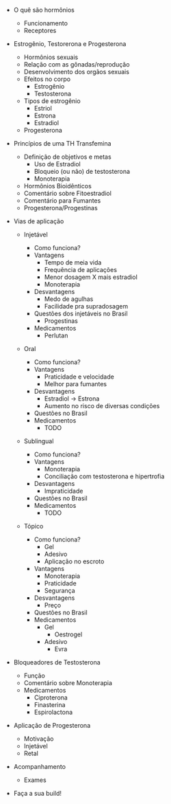 - O quê são hormônios
    - Funcionamento
    - Receptores

- Estrogênio, Testorerona e Progesterona
    - Hormônios sexuais
    - Relação com as gônadas/reprodução
    - Desenvolvimento dos orgãos sexuais
    - Efeitos no corpo
        - Estrogênio
        - Testosterona
    - Tipos de estrogênio
        - Estriol
        - Estrona
        - Estradiol
    - Progesterona

- Princípios de uma TH Transfemina
    - Definição de objetivos e metas
        - Uso de Estradiol
        - Bloqueio (ou não) de testosterona
        - Monoterapia
    - Hormônios Bioidênticos
    - Comentário sobre Fitoestradiol
    - Comentário para Fumantes
    - Progesterona/Progestinas

- Vias de aplicação
    - Injetável
        - Como funciona?
        - Vantagens
            - Tempo de meia vida
            - Frequência de aplicações
            - Menor dosagem X mais estradiol
            - Monoterapia
        - Desvantagens
            - Medo de agulhas
            - Facilidade pra supradosagem
        - Questões dos injetáveis no Brasil
            - Progestinas
        - Medicamentos
            - Perlutan

    - Oral
        - Como funciona?
        - Vantagens
            - Praticidade e velocidade
            - Melhor para fumantes
        - Desvantagens
            - Estradiol -> Estrona
            - Aumento no risco de diversas condições
        - Questões no Brasil 
        - Medicamentos
            - TODO

    - Sublingual
        - Como funciona?
        - Vantagens
            - Monoterapia
            - Conciliação com testosterona e hipertrofia
        - Desvantagens
            - Impraticidade
        - Questões no Brasil
        - Medicamentos
            - TODO

    - Tópico
        - Como funciona?
            - Gel
            - Adesivo
            - Aplicação no escroto
        - Vantagens
            - Monoterapia
            - Praticidade
            - Segurança
        - Desvantagens
            - Preço
        - Questões no Brasil
        - Medicamentos
            - Gel
                - Oestrogel
            - Adesivo
                - Evra

- Bloqueadores de Testosterona
    - Função
    - Comentário sobre Monoterapia
    - Medicamentos
        - Ciproterona
        - Finasterina
        - Espirolactona

- Aplicação de Progesterona
    - Motivação
    - Injetável
    - Retal

- Acompanhamento
    - Exames

- Faça a sua build!